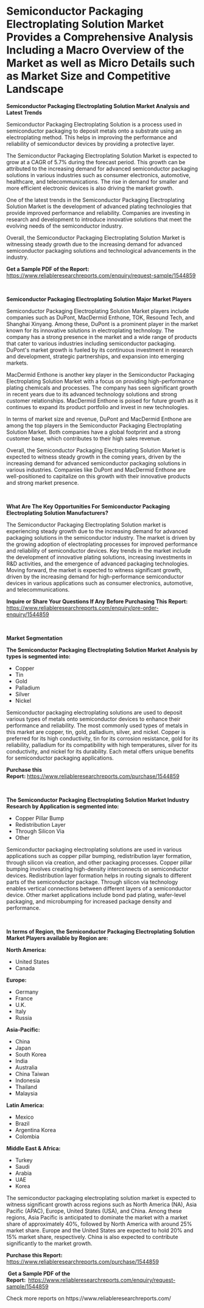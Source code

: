 <p><h1>Semiconductor Packaging Electroplating Solution Market Provides a Comprehensive Analysis Including a Macro Overview of the Market as well as Micro Details such as Market Size and Competitive Landscape</h1></p><p><strong>Semiconductor Packaging Electroplating Solution Market Analysis and Latest Trends</strong></p>
<p><p>Semiconductor Packaging Electroplating Solution is a process used in semiconductor packaging to deposit metals onto a substrate using an electroplating method. This helps in improving the performance and reliability of semiconductor devices by providing a protective layer.</p><p>The Semiconductor Packaging Electroplating Solution Market is expected to grow at a CAGR of 5.7% during the forecast period. This growth can be attributed to the increasing demand for advanced semiconductor packaging solutions in various industries such as consumer electronics, automotive, healthcare, and telecommunications. The rise in demand for smaller and more efficient electronic devices is also driving the market growth.</p><p>One of the latest trends in the Semiconductor Packaging Electroplating Solution Market is the development of advanced plating technologies that provide improved performance and reliability. Companies are investing in research and development to introduce innovative solutions that meet the evolving needs of the semiconductor industry.</p><p>Overall, the Semiconductor Packaging Electroplating Solution Market is witnessing steady growth due to the increasing demand for advanced semiconductor packaging solutions and technological advancements in the industry.</p></p>
<p><strong>Get a Sample PDF of the Report:&nbsp;</strong> <a href="https://www.reliableresearchreports.com/enquiry/request-sample/1544859">https://www.reliableresearchreports.com/enquiry/request-sample/1544859</a></p>
<p>&nbsp;</p>
<p><strong>Semiconductor Packaging Electroplating Solution Major Market Players</strong></p>
<p><p>Semiconductor Packaging Electroplating Solution Market players include companies such as DuPont, MacDermid Enthone, TOK, Resound Tech, and Shanghai Xinyang. Among these, DuPont is a prominent player in the market known for its innovative solutions in electroplating technology. The company has a strong presence in the market and a wide range of products that cater to various industries including semiconductor packaging. DuPont's market growth is fueled by its continuous investment in research and development, strategic partnerships, and expansion into emerging markets.</p><p>MacDermid Enthone is another key player in the Semiconductor Packaging Electroplating Solution Market with a focus on providing high-performance plating chemicals and processes. The company has seen significant growth in recent years due to its advanced technology solutions and strong customer relationships. MacDermid Enthone is poised for future growth as it continues to expand its product portfolio and invest in new technologies.</p><p>In terms of market size and revenue, DuPont and MacDermid Enthone are among the top players in the Semiconductor Packaging Electroplating Solution Market. Both companies have a global footprint and a strong customer base, which contributes to their high sales revenue.</p><p>Overall, the Semiconductor Packaging Electroplating Solution Market is expected to witness steady growth in the coming years, driven by the increasing demand for advanced semiconductor packaging solutions in various industries. Companies like DuPont and MacDermid Enthone are well-positioned to capitalize on this growth with their innovative products and strong market presence.</p></p>
<p>&nbsp;</p>
<p><strong>What Are The Key Opportunities For Semiconductor Packaging Electroplating Solution Manufacturers?</strong></p>
<p><p>The Semiconductor Packaging Electroplating Solution market is experiencing steady growth due to the increasing demand for advanced packaging solutions in the semiconductor industry. The market is driven by the growing adoption of electroplating processes for improved performance and reliability of semiconductor devices. Key trends in the market include the development of innovative plating solutions, increasing investments in R&D activities, and the emergence of advanced packaging technologies. Moving forward, the market is expected to witness significant growth, driven by the increasing demand for high-performance semiconductor devices in various applications such as consumer electronics, automotive, and telecommunications.</p></p>
<p><strong>Inquire or Share Your Questions If Any Before Purchasing This Report:</strong> <a href="https://www.reliableresearchreports.com/enquiry/pre-order-enquiry/1544859">https://www.reliableresearchreports.com/enquiry/pre-order-enquiry/1544859</a></p>
<p>&nbsp;</p>
<p><strong>Market Segmentation</strong></p>
<p><strong>The Semiconductor Packaging Electroplating Solution Market Analysis by types is segmented into:</strong></p>
<p><ul><li>Copper</li><li>Tin</li><li>Gold</li><li>Palladium</li><li>Silver</li><li>Nickel</li></ul></p>
<p><p>Semiconductor packaging electroplating solutions are used to deposit various types of metals onto semiconductor devices to enhance their performance and reliability. The most commonly used types of metals in this market are copper, tin, gold, palladium, silver, and nickel. Copper is preferred for its high conductivity, tin for its corrosion resistance, gold for its reliability, palladium for its compatibility with high temperatures, silver for its conductivity, and nickel for its durability. Each metal offers unique benefits for semiconductor packaging applications.</p></p>
<p><strong>Purchase this Report:&nbsp;</strong><a href="https://www.reliableresearchreports.com/purchase/1544859">https://www.reliableresearchreports.com/purchase/1544859</a></p>
<p>&nbsp;</p>
<p><strong>The Semiconductor Packaging Electroplating Solution Market Industry Research by Application is segmented into:</strong></p>
<p><ul><li>Copper Pillar Bump</li><li>Redistribution Layer</li><li>Through Silicon Via</li><li>Other</li></ul></p>
<p><p>Semiconductor packaging electroplating solutions are used in various applications such as copper pillar bumping, redistribution layer formation, through silicon via creation, and other packaging processes. Copper pillar bumping involves creating high-density interconnects on semiconductor devices. Redistribution layer formation helps in routing signals to different parts of the semiconductor package. Through silicon via technology enables vertical connections between different layers of a semiconductor device. Other market applications include bond pad plating, wafer-level packaging, and microbumping for increased package density and performance.</p></p>
<p>&nbsp;</p>
<p><strong>In terms of Region, the Semiconductor Packaging Electroplating Solution Market Players available by Region are:</strong></p>
<p>
    <p> <strong> North America: </strong>
        <ul>
            <li>United States</li>
            <li>Canada</li>
        </ul>
        </p> 
    <p> <strong> Europe: </strong>
        <ul>
            <li>Germany</li>
            <li>France</li>
            <li>U.K.</li>
            <li>Italy</li>
            <li>Russia</li>
        </ul>
        </p> 
    <p> <strong> Asia-Pacific: </strong>
        <ul>
            <li>China</li>
            <li>Japan</li>
            <li>South Korea</li>
            <li>India</li>
            <li>Australia</li>
            <li>China Taiwan</li>
            <li>Indonesia</li>
            <li>Thailand</li>
            <li>Malaysia</li>
        </ul>
        </p> 
    <p> <strong> Latin America: </strong>
        <ul>
            <li>Mexico</li>
            <li>Brazil</li>
            <li>Argentina Korea</li>
            <li>Colombia</li>
        </ul>
        </p> 
    <p> <strong> Middle East & Africa: </strong>
        <ul>
            <li>Turkey</li>
            <li>Saudi</li>
            <li>Arabia</li>
            <li>UAE</li>
            <li>Korea</li>
        </ul>
    </p>
    </p>
<p><p>The semiconductor packaging electroplating solution market is expected to witness significant growth across regions such as North America (NA), Asia Pacific (APAC), Europe, United States (USA), and China. Among these regions, Asia Pacific is anticipated to dominate the market with a market share of approximately 40%, followed by North America with around 25% market share. Europe and the United States are expected to hold 20% and 15% market share, respectively. China is also expected to contribute significantly to the market growth.</p></p>
<p><strong>Purchase this Report: </strong><a href="https://www.reliableresearchreports.com/purchase/1544859">https://www.reliableresearchreports.com/purchase/1544859</a></p>
<p>&nbsp;<strong>Get a Sample PDF of the Report:&nbsp;&nbsp;</strong><a href="https://www.reliableresearchreports.com/enquiry/request-sample/1544859">https://www.reliableresearchreports.com/enquiry/request-sample/1544859</a></p>
<p><strong></strong></p>
<p>Check more reports on https://www.reliableresearchreports.com/</p>